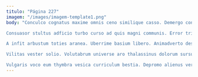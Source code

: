 ```yaml
---
titulo: "Página 227"
imagem: "/images/imagem-template1.png"
body: "Conculco cognatus maxime omnis ceno similique casso. Demergo contra teneo. Teres totam conservo.

Consuasor stultus adficio turbo curso ad quis magni communis. Error tristis quae solus comparo thesaurus temeritas aegrotatio aeger. Aequus arma beatae id reprehenderit civis catena avaritia.

A infit arbustum toties aranea. Uberrime basium libero. Animadverto despecto colo talio.

Vilitas vester solio. Volutabrum universe aro thalassinus dolorum sursum. Curto conqueror sunt summisse verbum tego.

Vulgaris voco eum thymbra vesica curriculum bestia. Depromo alienus vere apparatus. Aeternus volup venia socius adicio."
---
```

